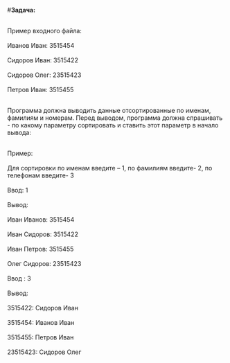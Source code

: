 #**Задача:**

<br/>Пример входного файла:<br/>
<br/>Иванов Иван: 3515454<br/>
<br/>Сидоров Иван: 3515422<br/>
<br/>Сидоров Олег: 23515423<br/>
<br/>Петров Иван: 3515455<br/>

<br/>Программа должна выводить данные отсортированные по именам, фамилиям и номерам. Перед выводом, программа должна спрашивать - по какому параметру сортировать и ставить этот параметр в начало вывода:<br/>

<br/>Пример:<br/>
<br/>Для сортировки по именам введите – 1, по фамилиям введите- 2, по телефонам введите- 3<br/>
<br/>Ввод: 1<br/>
<br/>Вывод:<br/>
<br/>Иван Иванов: 3515454<br/>
<br/>Иван Сидоров: 3515422<br/>
<br/>Иван Петров: 3515455<br/>
<br/>Олег Сидоров: 23515423<br/>
<br/>Ввод : 3<br/>
<br/>Вывод:<br/>
<br/>3515422: Сидоров Иван<br/>
<br/>3515454: Иванов Иван<br/>
<br/>3515455: Петров Иван<br/>
<br/>23515423: Сидоров Олег<br/>
